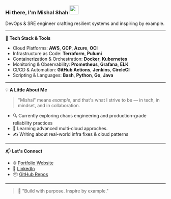 ### Hi there, I'm Mishal Shah <img src="https://media.giphy.com/media/hvRJCLFzcasrR4ia7z/giphy.gif" width="28">  
DevOps & SRE engineer crafting resilient systems and inspiring by example.

---

🔧 **Tech Stack & Tools**

- Cloud Platforms: **AWS**, **GCP**, **Azure**, **OCI**
- Infrastructure as Code: **Terraform**, **Pulumi**
- Containerization & Orchestration: **Docker**, **Kubernetes**
- Monitoring & Observability: **Prometheus**, **Grafana**, **ELK**
- CI/CD & Automation: **GitHub Actions**, **Jenkins**, **CircleCI**
- Scripting & Languages: **Bash**, **Python**, **Go**, **Java**

---

💡 **A Little About Me**

> "Mishal" means *example*, and that's what I strive to be — in tech, in mindset, and in collaboration.

- 🔍 Currently exploring chaos engineering and production-grade reliability practices
- 🌱 Learning advanced multi-cloud approches.
- ✍️ Writing about real-world infra fixes & cloud patterns

---

📬 **Let's Connect**

- 🌐 [Portfolio Website](#)  
- 💼 [LinkedIn](https://linkedin.com/in/mishalshah92)  
- 📦 [GitHub Repos](https://github.com/mishalshah92)

---

> 🚀 "Build with purpose. Inspire by example."
